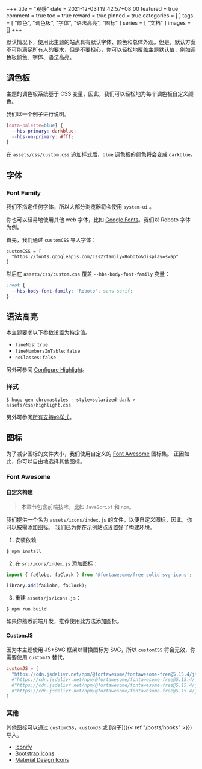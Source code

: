 +++
title = "观感"
date = 2021-12-03T19:42:57+08:00
featured = true
comment = true
toc = true
reward = true
pinned = true
categories = [
]
tags = [
  "颜色",
  "调色板",
  "字体",
  "语法高亮",
  "图标"
]
series = [
  "文档"
]
images = []
+++

默认情况下，使用此主题的站点具有默认字体、颜色和总体外观。但是，默认方案不可能满足所有人的要求，但是不要担心，你可以轻松地覆盖主题默认值，例如调色板颜色、字体、语法高亮。

<!--more-->

## 调色板

主题的调色板系统基于 CSS 变量，因此，我们可以轻松地为每个调色板自定义颜色。

我们以一个例子进行说明。

```CSS
[data-palette=blue] {
  --hbs-primary: darkblue;
  --hbs-on-primary: #fff;
}
```

在 `assets/css/custom.css` 追加样式后，`blue` 调色板的颜色将会变成 `darkblue`。

## 字体

### Font Family

我们不指定任何字体，所以大部分浏览器将会使用 `system-ui` 。

你也可以轻易地使用其他 web 字体，比如 [Google Fonts](https://fonts.google.com/)。我们以 Roboto 字体为例。

首先，我们通过 `customCSS` 导入字体：

```
customCSS = [
  "https://fonts.googleapis.com/css2?family=Roboto&display=swap"
]
```

然后在 `assets/css/custom.css` 覆盖 `--hbs-body-font-family` 变量：

```CSS
:root {
  --hbs-body-font-family: 'Roboto', sans-serif;
}
```

## 语法高亮

本主题要求以下参数设置为特定值。

- `lineNos`: `true`
- `lineNumbersInTable`: `false`
- `noClasses`: `false`

另外可参阅 [Configure Highlight](https://gohugo.io/getting-started/configuration-markup#highlight)。

### 样式

```shell
$ hugo gen chromastyles --style=solarized-dark > assets/css/highlight.css
```

另外可参阅[所有支持的样式](https://xyproto.github.io/splash/docs/all.html)。

## 图标

为了减少图标的文件大小，我们使用自定义的 [Font Awesome](https://fontawesome.com/) 图标集。
正因如此，你可以自由地选择其他图标。

### Font Awesome

#### 自定义构建

> 本章节包含前端技术，比如 `JavaScript` 和 `npm`。

我们提供一个名为 `assets/icons/index.js` 的文件，以便自定义图标，因此，你可以按需添加图标。
我们已为你在示例站点设置好了构建环境。

1. 安装依赖

```shell
$ npm install
```

2. 在 `src/icons/index.js` 添加图标：

```js
import { faGlobe, faClock } from '@fortawesome/free-solid-svg-icons';

library.add(faGlobe, faClock);
```

3. 重建 `assets/js/icons.js`：

```shell
$ npm run build
```

如果你熟悉前端开发，推荐使用此方法添加图标。

#### CustomJS

因为本主题使用 JS+SVG 框架以替换图标为 SVG，所以 `customCSS` 将会无效，你需要使用 `customJS` 替代。

```toml
customJS = [
  "https://cdn.jsdelivr.net/npm/@fortawesome/fontawesome-free@5.15.4/js/solid.min.js" # Import solid icons.
  #"https://cdn.jsdelivr.net/npm/@fortawesome/fontawesome-free@5.15.4/js/regular.min.js" # Import regular icons.
  #"https://cdn.jsdelivr.net/npm/@fortawesome/fontawesome-free@5.15.4/js/brands.min.js" # Import brand icons.
  #"https://cdn.jsdelivr.net/npm/@fortawesome/fontawesome-free@5.15.4/js/all.min.js" # Import the full icon set.
]
```

### 其他

其他图标可以通过 `customCSS`，`customJS` 或 [钩子]({{< ref "/posts/hooks" >}}) 导入。

- [Iconify](https://iconify.design/)
- [Bootstrap Icons](https://icons.getbootstrap.com/)
- [Material Design Icons](https://materialdesignicons.com/)
